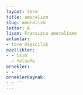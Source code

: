```yaml
---
layout: term
title: amoralizm
slug: amoralizm
letter: A
lisan: Fransızca amoralisme
anlamlar:
- töre dışıcılık
ozellikler:
- - isim
  - felsefe
ornekler:
- - ''
orneklerkaynak:
- - ''
---
```


